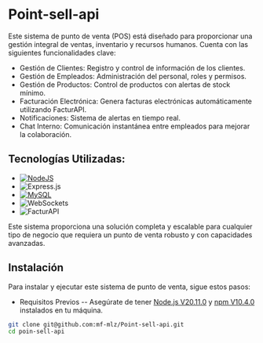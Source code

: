 # Point-sell-api
Este sistema de punto de venta (POS) está diseñado para proporcionar una gestión integral de ventas, inventario y recursos humanos. 
Cuenta con las siguientes funcionalidades clave:

- Gestión de Clientes: Registro y control de información de los clientes.
- Gestión de Empleados: Administración del personal, roles y permisos.
- Gestión de Productos: Control de productos con alertas de stock mínimo.
- Facturación Electrónica: Genera facturas electrónicas automáticamente utilizando FacturAPI.
- Notificaciones: Sistema de alertas en tiempo real.
- Chat Interno: Comunicación instantánea entre empleados para mejorar la colaboración.

## Tecnologías Utilizadas:
- [![NodeJS](https://img.shields.io/badge/Node.js-339933?style=for-the-badge&logo=node.js&logoColor=white)](https://skills.thijs.gg)
- ![Express.js](https://img.shields.io/badge/Express.js-000000?style=for-the-badge&logo=express&logoColor=white)
- [![MySQL](https://img.shields.io/badge/MySQL-4479A1?style=for-the-badge&logo=mysql&logoColor=white)](https://skills.thijs.gg)
- ![WebSockets](https://img.shields.io/badge/WebSockets-010101?style=for-the-badge&logo=websocket&logoColor=white)
- ![FacturAPI](https://img.shields.io/badge/FacturAPI-007BFF?style=for-the-badge&logo=none&logoColor=white)

Este sistema proporciona una solución completa y escalable para cualquier tipo de negocio que requiera un punto de venta robusto y con capacidades avanzadas.

## Instalación
Para instalar y ejecutar este sistema de punto de venta, sigue estos pasos:

- Requisitos Previos
-- Asegúrate de tener [Node.js V20.11.0](https://nodejs.org/) y [npm V10.4.0]([https://nodejs.org/](https://www.npmjs.com/)) instalados en tu máquina.

```sh
git clone git@github.com:mf-mlz/Point-sell-api.git
cd poin-sell-api
```



